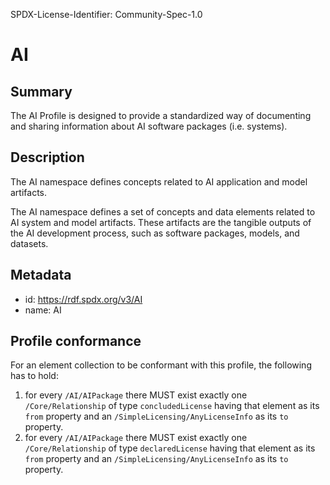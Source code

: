 SPDX-License-Identifier: Community-Spec-1.0

# AI

## Summary

The AI Profile is designed to provide a standardized way of documenting and sharing information about AI software packages (i.e. systems).

## Description

The AI namespace defines concepts related to AI application and model artifacts.

The AI namespace defines a set of concepts and data elements related to AI system and model artifacts. These artifacts are the tangible outputs of the AI development process, such as software packages, models, and datasets.

## Metadata

- id: https://rdf.spdx.org/v3/AI
- name: AI

## Profile conformance

For an element collection to be conformant with this profile,
the following has to hold:

1. for every `/AI/AIPackage` there MUST exist exactly one `/Core/Relationship`
   of type `concludedLicense` having that element as its `from` property
   and an `/SimpleLicensing/AnyLicenseInfo` as its `to` property.
2. for every `/AI/AIPackage` there MUST exist exactly one `/Core/Relationship`
   of type `declaredLicense` having that element as its `from` property
   and an `/SimpleLicensing/AnyLicenseInfo` as its `to` property.
